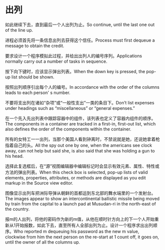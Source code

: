 # 出列

<p><span class="chinese">如此继续下去，直到最后一个人出列为止。</span><span class="english">So continue, until the last one out of the line up.</span></p>

<p><span class="chinese">进程必须首先将一条信息出列去获得这个信任。</span><span class="english">Process must first dequeue a message to obtain the credit.</span></p>

<p><span class="chinese">要求设计一个程序模拟此过程，并给出出列人的编号序列。</span><span class="english">Applications normally carry out a number of tasks in sequence.</span></p>

<p><span class="chinese">按下向下键时，应该显示弹出列表。</span><span class="english">When the down key is pressed, the pop-up list should be shown.</span></p>

<p><span class="chinese">按照出列顺序引出每个人的编号。</span><span class="english">In accordance with the order of the columns leads to each person' s number.</span></p>

<p><span class="chinese">不要将支出列在诸如“杂项”或“一般性支出”一类的条目下。</span><span class="english">Don’t list expenses under headings such as “miscellaneous” or “general expenses.”</span></p>

<p><span class="chinese">在一个先入先出列表中跟踪容器中的组件，该列表也定义了容器内组件的顺序。</span><span class="english">The components in a container are tracked in a first-in, first-out list, which also defines the order of the components within the container.</span></p>

<p><span class="chinese">所有的女特工一一出列，当那个美国人看到钟离时，不禁说就是她，还说她拿着枪指着自己的头。</span><span class="english">All the spy out one by one, when the americans see clock away, can not help but said she, is also said that she was holding a gun to his head.</span></p>

<p><span class="chinese">选择此复选框后，在“源”视图编辑器中编辑标记时会显示有效元素、属性、特性或方法的弹出列表。</span><span class="english">When this check box is selected, pop-up lists of valid elements, properties, attributes, or methods are displayed as you edit markup in the Source view editor.</span></p>

<p><span class="chinese">图像显示出列车把洲际导弹从朝鲜的首都运到东北部的舞水端里的一个发射台。</span><span class="english">The images appear to show an intercontinental ballistic missile being moved by train from the capital to a launch pad at Musudan-ri in the north-east of the country.</span></p>

<p><span class="chinese">报m的人出列，将他的密码作为新的m值，从他在顺时针方向上的下一个人开始重新从1开始报数，如此下去，直至所有人全部出列为止。设计一个程序求出出列顺序。</span><span class="english">Who reported m dequeuing his password as the new m value, clockwise from him the next person on the re-start at 1 count off, it goes on, until the owner of all the columns up.</span></p>

